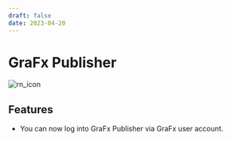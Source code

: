 ```yaml
---
draft: false
date: 2023-04-20
---
```


# GraFx Publisher

![rn_icon](/assets/CHILI_publisher_RGB.svg)

## Features

- You can now log into GraFx Publisher via GraFx user account.